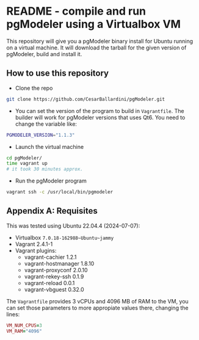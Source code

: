 # README - compile and run pgModeler using a Virtualbox VM

This repository will give you a pgModeler binary install for Ubuntu  running on a virtual machine.  It will download the tarball for the given version of pgModeler, build and install it.


## How to use this repository

* Clone the repo

```bash
git clone https://github.com/CesarBallardini/pgModeler.git
```

* You can set the version of the program to build in `Vagrantfile`. The builder will work for pgModeler versions that uses Qt6.  You need to change the variable like:

```bash
PGMODELER_VERSION="1.1.3"
````

* Launch the virtual machine

```bash
cd pgModeler/
time vagrant up
# it took 30 minutes approx.
```

* Run the pgModeler program

```bash
vagrant ssh -c /usr/local/bin/pgmodeler
```

## Appendix A: Requisites

This was tested using Ubuntu 22.04.4 (2024-07-07):

* Virtualbox `7.0.18-162988~Ubuntu~jammy`
* Vagrant 2.4.1-1
* Vagrant plugins: 
  * vagrant-cachier 1.2.1
  * vagrant-hostmanager 1.8.10
  * vagrant-proxyconf 2.0.10
  * vagrant-rekey-ssh 0.1.9
  * vagrant-reload 0.0.1
  * vagrant-vbguest 0.32.0


The `Vagrantfile` provides 3 vCPUs and 4096 MB of RAM to the VM, you can set those parameters to more appropiate values there, changing the lines:

```ruby
VM_NUM_CPUS=3
VM_RAM="4096"
```

